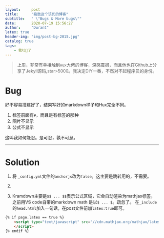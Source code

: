 ```yaml
---
layout:     post
title:      "捣鼓这个该死的博客"
subtitle:   " \"Bugs & More bugs\""
date:       2020-07-19 15:56:27
author:     "Durant"
latex: true
header-img: "img/post-bg-2015.jpg"
catalog: true
tags:
    - 我吐🤮了
---
```


> 上周，非常有幸接触到`Hux`大佬的博客，深感震撼，而且他也在Github上分享了Jekyll源码,star>5000。我决定DIY一番，不然对不起程序员的身份。

# Bug
好不容易搭建好了，结果写好的markdown样子和Hux完全不同。

1. 标签前面有`#`，而且是有标签的那种
2. 图片不显示
3. 公式不显示

这叫我如何能忍。是可忍，孰不可忍。


---
# Solution

1. 将 `_config.yml`文件的`anchorjs`改为`false`。这主要是跳转用的，不需要。
2. 

3. Kramdown主要是`$$ ... $$`表示公式区域，它会自动渲染为mathjax标签。之前用VS code自带的markdown math 是以`$ ... $`。疏忽了。
在`_include`的`head.html`加入一句话，在post文件前加`latex:true`即可。

```html
{% if page.latex == true %}
    <script type="text/javascript" src="//cdn.mathjax.org/mathjax/latest/MathJax.js?config=TeX-MML-AM_HTMLorMML">
    </script>
{% endif %}
``` 
    